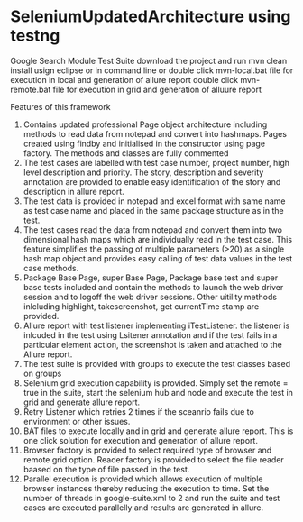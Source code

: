 # SeleniumUpdatedArchitecture using testng 
Google Search Module Test Suite
download the project and run 
mvn clean install usign eclipse or in command line 
or 
double click mvn-local.bat file for execution in local and generation of allure report
double click mvn-remote.bat file for execution in grid and generation of alluure report

Features of this framework 
1. Contains updated professional Page object architecture including methods to read data from notepad and convert into hashmaps.
Pages created using findby and initialised in the constructor using page factory. The methods and classes are fully commented
2. The test cases are labelled with test case number, project number, high level description and priority. The story, description and severity annotation are provided to enable easy identification of the story and description in allure report. 
3. The test data is provided in notepad and excel format with same name as test case name and placed in the same package structure as in the test. 
4. The test cases read the data from notepad and convert them into two dimensional hash maps which are individually read in the test case. This feature simplifies the passing of multiple parameters (>20) as a single hash map object and provides easy calling of test data values in the test case methods.
5. Package Base Page, super Base Page, Package base test and super base tests included and contain the methods to launch the web driver session and to logoff the web driver sessions. Other uitility methods inlcluding highlight, takescreenshot, get currentTime stamp are provided.
6. Allure report with test listener implementing iTestListener. the listener is inlcuded in the test using Lsitener annotation and if the test fails in a particular element action, the screenshot is taken and attached to the Allure report.
7. The test suite is provided with groups to execute the test classes based on groups
8. Selenium grid execution capability is provided. Simply set the remote = true in the suite, start the selenium hub and node and execute the test in grid and generate allure report. 
9. Retry Listener which retries 2 times if the sceanrio fails due to environment or other issues. 
10. BAT files to execute locally and in grid and generate allure report. This is one click solution for execution and generation of allure report. 
11. Browser factory is provided to select required type of browser and remote grid option. Reader factory is provided to select the file reader baased on the type of file passed in the test.  
12. Parallel execution is provided which allows execution of multiple browser instances thereby reducing the execution to time. Set the number of threads in google-suite.xml to 2 and run the suite and test cases are executed parallelly and results are generated in allure. 
